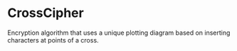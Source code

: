 # CrossCipher
Encryption algorithm that uses a unique plotting diagram based on inserting characters at points of a cross.
